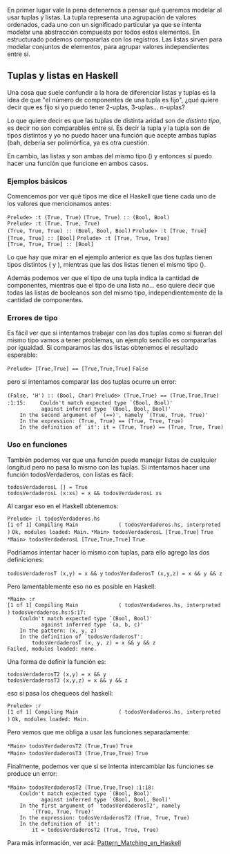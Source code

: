 En primer lugar vale la pena detenernos a pensar qué queremos modelar al usar tuplas y listas. La tupla representa una agrupación de valores ordenados, cada uno con un significado particular ya que se intenta modelar una abstracción compuesta por todos estos elementos. En estructurado podemos compararlas con los registros. Las listas sirven para modelar conjuntos de elementos, para agrupar valores independientes entre sí.

Tuplas y listas en Haskell
--------------------------

Una cosa que suele confundir a la hora de diferenciar listas y tuplas es la idea de que "el número de componentes de una tupla es fijo", ¿qué quiere decir que es fijo si yo puedo tener 2-uplas, 3-uplas... n-uplas?

Lo que quiere decir es que las tuplas de distinta aridad son de *distinto tipo*, es decir no son comparables entre sí. Es decir la tupla y la tupla son de tipos distintos y yo no puedo hacer una función que acepte ambas tuplas (bah, debería ser polimórfica, ya es otra cuestión.

En cambio, las listas y son ambas del mismo tipo () y entonces sí puedo hacer una función que funcione en ambos casos.

### Ejemplos básicos

Comencemos por ver qué tipos me dice el Haskell que tiene cada uno de los valores que mencionamos antes:

`Prelude> :t (True, True)`
`(True, True) :: (Bool, Bool)`
`Prelude> :t (True, True, True)`
`(True, True, True) :: (Bool, Bool, Bool)`
`Prelude> :t [True, True]`
`[True, True] :: [Bool]`
`Prelude> :t [True, True, True]`
`[True, True, True] :: [Bool]`

Lo que hay que mirar en el ejemplo anterior es que las dos tuplas tienen tipos distintos ( y ), mientras que las dos listas tienen el mismo tipo ().

Además podemos ver que el tipo de una tupla indica la cantidad de componentes, mientras que el tipo de una lista no... eso quiere decir que todas las listas de booleanos son del mismo tipo, independientemente de la cantidad de componentes.

### Errores de tipo

Es fácil ver que si intentamos trabajar con las dos tuplas como si fueran del mismo tipo vamos a tener problemas, un ejemplo sencillo es compararlas por igualdad. Si comparamos las dos listas obtenemos el resultado esperable:

`Prelude> [True,True] == [True,True,True]`
`False`

pero si intentamos comparar las dos tuplas ocurre un error:

`(False, 'H') :: (Bool, Char)`
`Prelude> (True,True) == (True,True,True)`
<interactive>`:1:15:`
``     Couldn't match expected type `(Bool, Bool)' ``
``            against inferred type `(Bool, Bool, Bool)' ``
``     In the second argument of `(==)', namely `(True, True, True)' ``
`    In the expression: (True, True) == (True, True, True)`
``     In the definition of `it': it = (True, True) == (True, True, True) ``

### Uso en funciones

También podemos ver que una función puede manejar listas de cualquier longitud pero no pasa lo mismo con las tuplas. Si intentamos hacer una función todosVerdaderos, con listas es fácil:

`todosVerdaderosL [] = True`
`todosVerdaderosL (x:xs) = x && todosVerdaderosL xs`

Al cargar eso en el Haskell obtenemos:

`Prelude> :l todosVerdaderos.hs`
`[1 of 1] Compiling Main             ( todosVerdaderos.hs, interpreted )`
`Ok, modules loaded: Main.`
`*Main> todosVerdaderosL [True,True]`
`True`
`*Main> todosVerdaderosL [True,True,True]`
`True`

Podríamos intentar hacer lo mismo con tuplas, para ello agrego las dos definiciones:

`todosVerdaderosT (x,y) = x && y`
`todosVerdaderosT (x,y,z) = x && y && z`

Pero lamentablemente eso no es posible en Haskell:

`*Main> :r`
`[1 of 1] Compiling Main             ( todosVerdaderos.hs, interpreted )`
`todosVerdaderos.hs:5:17:`
``     Couldn't match expected type `(Bool, Bool)' ``
``            against inferred type `(a, b, c)' ``
`    In the pattern: (x, y, z)`
``     In the definition of `todosVerdaderosT': ``
`        todosVerdaderosT (x, y, z) = x && y && z`
`Failed, modules loaded: none.`

Una forma de definir la función es:

`todosVerdaderosT2 (x,y) = x && y`
`todosVerdaderosT3 (x,y,z) = x && y && z`

eso si pasa los chequeos del haskell:

`Prelude> :r`
`[1 of 1] Compiling Main             ( todosVerdaderos.hs, interpreted )`
`Ok, modules loaded: Main.`

Pero vemos que me obliga a usar las funciones separadamente:

`*Main> todosVerdaderosT2 (True,True)`
`True`
`*Main> todosVerdaderosT3 (True,True,True)`
`True`

Finalmente, podemos ver que si se intenta intercambiar las funciones se produce un error:

`*Main> todosVerdaderosT2 (True,True,True)`
<interactive>`:1:18:`
``     Couldn't match expected type `(Bool, Bool)' ``
``            against inferred type `(Bool, Bool, Bool)' ``
``     In the first argument of `todosVerdaderosT2', namely ``
``         `(True, True, True)' ``
`    In the expression: todosVerdaderosT2 (True, True, True)`
``     In the definition of `it': ``
`        it = todosVerdaderosT2 (True, True, True)`

Para más información, ver acá: [Pattern\_Matching\_en\_Haskell](pattern-matching-en-haskell.html)
